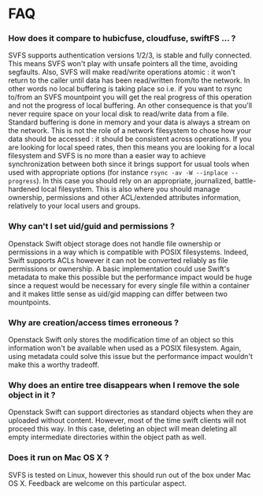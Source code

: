 # FAQ

### How does it compare to hubicfuse, cloudfuse, swiftFS ... ?

SVFS supports authentication versions 1/2/3, is stable and fully connected.
This means SVFS won't play with unsafe pointers all the time,
avoiding segfaults. Also, SVFS will make read/write operations atomic :
it won't return to the caller until data has been read/written from/to the
network. In other words no local buffering is taking place so i.e. if you
want to rsync to/from an SVFS mountpoint you will get the real progress
of this operation and not the progress of local buffering. An other consequence
is that you'll never require space on your local disk to read/write data from
a file. Standard buffering is done in memory and your data is always a stream
on the network. This is not the role of a network filesystem to chose how your
data should be accessed : it should be consistent across operations. If you are
looking for local speed rates, then this means you are looking for a local
filesystem and SVFS is no more than a easier way to achieve synchronization
between both since it brings support for usual tools when used with appropriate options
(for instance `rsync -av -W --inplace --progress`). In this case you should rely
on an appropriate, journalized, battle-hardened local filesystem. This is also
where you should manage ownership, permissions and other ACL/extended attributes
information, relatively to your local users and groups.

### Why can't I set uid/guid and permissions ?

Openstack Swift object storage does not handle file ownership or permissions
in a way which is compatible with POSIX filesystems. Indeed, Swift supports
ACLs however it can not be converted reliably as file permissions or ownership.
A basic implementation could use Swift's metadata to make this possible but the
performance impact would be huge since a request would be necessary for every
single file within a container and it makes little sense as uid/gid mapping 
can differ between two mountpoints.

### Why are creation/access times erroneous ?

Openstack Swift only stores the modification time of an object so this
information won't be available when used as a POSIX filesystem. Again, using
metadata could solve this issue but the performance impact wouldn't make this
a worthy tradeoff.

### Why does an entire tree disappears when I remove the sole object in it ?

Openstack Swift can support directories as standard objects when they are
uploaded without content. However, most of the time swift clients will not
proceed this way. In this case, deleting an object will mean deleting all
empty intermediate directories within the object path as well.

### Does it run on Mac OS X ?

SVFS is tested on Linux, however this should run out of the box under Mac OS X.
Feedback are welcome on this particular aspect.
